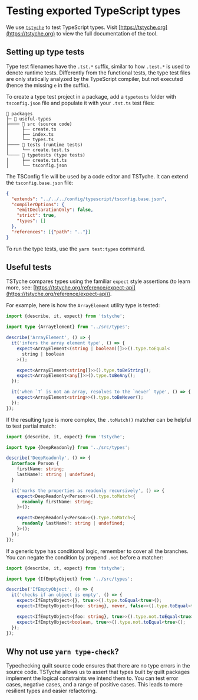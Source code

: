 # Testing exported TypeScript types

We use [`tstyche`](https://github.com/tstyche/tstyche) to test TypeScript types. Visit [https://tstyche.org](https://tstyche.org) to view the full documentation of the tool.

## Setting up type tests

Type test filenames have the `.tst.*` suffix, similar to how `.test.*` is used to denote runtime tests. Differently from the functional tests, the type test files are only statically analyzed by the TypeScript compiler, but not executed (hence the missing `e` in the suffix).

To create a type test project in a package, add a `typetests` folder with `tsconfig.json` file and populate it with your `.tst.ts` test files:

```
📂 packages
├─ 📂 useful-types
├──── 📂 src (source code)
│     ├── create.ts
│     ├── index.ts
│     └── types.ts
├──── 📂 tests (runtime tests)
│     └── create.test.ts
└──── 📂 typetests (type tests)
│     ├── create.tst.ts
│     └── tsconfig.json
```

The TSConfig file will be used by a code editor and TSTyche. It can extend the `tsconfig.base.json` file:

```json
{
  "extends": "../../../config/typescript/tsconfig.base.json",
  "compilerOptions": {
    "emitDeclarationOnly": false,
    "strict": true,
    "types": []
  },
  "references": [{"path": ".."}]
}
```

To run the type tests, use the `yarn test:types` command.

## Useful tests

TSTyche compares types using the familiar `expect` style assertions (to learn more, see: [https://tstyche.org/reference/expect-api](https://tstyche.org/reference/expect-api)).

For example, here is how the `ArrayElement` utility type is tested:

```ts
import {describe, it, expect} from 'tstyche';

import type {ArrayElement} from '../src/types';

describe('ArrayElement', () => {
  it('infers the array element type', () => {
    expect<ArrayElement<(string | boolean)[]>>().type.toEqual<
      string | boolean
    >();

    expect<ArrayElement<string[]>>().type.toBeString();
    expect<ArrayElement<any[]>>().type.toBeAny();
  });

  it('when `T` is not an array, resolves to the `never` type', () => {
    expect<ArrayElement<string>>().type.toBeNever();
  });
});
```

If the resulting type is more complex, the `.toMatch()` matcher can be helpful to test partial match:

```ts
import {describe, it, expect} from 'tstyche';

import type {DeepReadonly} from '../src/types';

describe('DeepReadonly', () => {
  interface Person {
    firstName: string;
    lastName?: string | undefined;
  }

  it('marks the properties as readonly recursively', () => {
    expect<DeepReadonly<Person>>().type.toMatch<{
      readonly firstName: string;
    }>();

    expect<DeepReadonly<Person>>().type.toMatch<{
      readonly lastName?: string | undefined;
    }>();
  });
});
```

If a generic type has conditional logic, remember to cover all the branches. You can negate the condition by prepend `.not` before a matcher:

```ts
import {describe, it, expect} from 'tstyche';

import type {IfEmptyObject} from '../src/types';

describe('IfEmptyObject', () => {
  it('checks if an object is empty', () => {
    expect<IfEmptyObject<{}, true>>().type.toEqual<true>();
    expect<IfEmptyObject<{foo: string}, never, false>>().type.toEqual<false>();

    expect<IfEmptyObject<{foo: string}, true>>().type.not.toEqual<true>();
    expect<IfEmptyObject<boolean, true>>().type.not.toEqual<true>();
  });
});
```

## Why not use `yarn type-check`?

Typechecking quilt source code ensures that there are no type errors in the source code. TSTyche allows us to assert that types built by quilt packages implement the logical constraints we intend them to. You can test error cases, negative cases, and a range of positive cases. This leads to more resilient types and easier refactoring.
